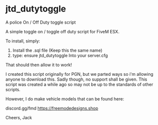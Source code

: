 # jtd_dutytoggle
A police On / Off Duty toggle script

A simple toggle on / toggle off duty script for FiveM ESX. 

To install, simply:

1. Install the .sql file (Keep this the same name)
2. type: 
    ensure jtd_dutytoggle
  Into your server.cfg
  
 That should then allow it to work!
 
 
 
 I created this script originally for PGN, but we parted ways so i'm allowing anyone to download this. Sadly though, no support shall be given. This script was created a while ago so may not be up to the standards of other scripts.
 
 However, I do make vehicle models that can be found here:
 
 discord.gg/fmd
 https://freemodedesigns.shop
 
 
 Cheers,
 Jack
